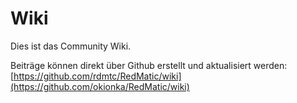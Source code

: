# Wiki

Dies ist das Community Wiki.

Beiträge können direkt über Github erstellt und aktualisiert werden:  
[https://github.com/rdmtc/RedMatic/wiki](https://github.com/okionka/RedMatic/wiki)
